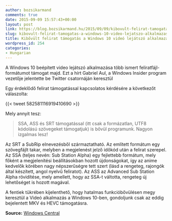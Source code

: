 ```yaml
---
author: bozsikarmand
comments: true
date: 2015-09-09 15:57:43+00:00
layout: post
link: https://blog.bozsikarmand.hu/2015/09/09/kibovult-felirat-tamogatas-a-windows-10-video-lejatszo-alkalmazasaban/
slug: kibovult-felirat-tamogatas-a-windows-10-video-lejatszo-alkalmazasaban
title: Kibővült felirat támogatás a Windows 10 videó lejátszó alkalmazásában
wordpress_id: 254
categories:
- Hungarian
---
```


A Windows 10 beépített video lejátszó alkalmazása több ismert feliratfájl-formátumot támogat majd. Ezt a hírt Gabriel Aul, a Windows Insider program vezetője jelentette be Twitter csatornáján keresztül

Egy érdeklődő felirat támogatással kapcsolatos kérdésére a következőt válaszolta:


{{< tweet 582581116919410690 >}}


Mely annyit tesz:





<blockquote>SSA, ASS és SRT támogatással (itt csak a formázatlan, UTF8 kódolású szövegeket támogatjuk) is bővül programunk. Nagyon izgalmas lesz!</blockquote>





Az SRT a SubRip elnevezésből származtatható. Az említett formátum egy szövegfájlt takar, melyben a megjelenést jelző időkód után a felirat szerepel. Az SSA (teljes nevén: Sub Station Alpha) egy fejlettebb formátum, mely főként a megjelenítési beállításokban hozott újdonságokat, így az anime kedvelők körében nagy népszerűségre tett szert (lásd a rengeteg, rajongók által készített, angol nyelvű feliratot). Az ASS az Advanced Sub Station Alpha rövidítése, mely amellett, hogy az SSA-t váltotta, rengeteg új lehetőséget is hozott magával.

A fentiek tükrében kijelenthető, hogy hatalmas funkcióbővülésen megy keresztül a Videó alkalmazás a Windows 10-ben, gondoljunk csak az eddig bejelentett MKV és HEVC támogatásra.

__Source:__ [Windows Central](http://www.windowscentral.com/windows-10-support-several-different-subtitle-formats-videos)